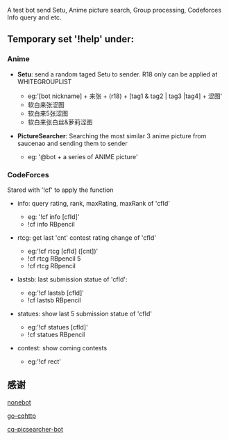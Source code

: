 A test bot send Setu, Anime picture search, Group processing, Codeforces Info query and etc. 


Temporary set '!help' under:
----

### Anime

* **Setu**: send a random taged Setu to sender. R18 only can be applied at WHITEGROUPLIST

	* eg:'[bot nickname] + 来张 + (r18) + [tag1 & tag2 | tag3 |tag4]  + 涩图'
	* 软白来张涩图
	* 软白来5张涩图
	* 软白来张白丝&萝莉涩图


* **PictureSearcher**: Searching the most similar 3 anime picture from saucenao and sending them to sender

	* eg: '@bot + a series of ANIME picture'

### CodeForces

Stared with '!cf' to apply the function


* info: query rating, rank, maxRating, maxRank of 'cfId'

	* eg: '!cf info [cfId]'
	* !cf info RBpencil


* rtcg: get last 'cnt' contest rating change of 'cfId'

	* eg:'!cf rtcg [cfId] ([cnt])'
	* !cf rtcg RBpencil 5
	* !cf rtcg RBpencil


* lastsb: last submission statue of 'cfId':

	* eg:'!cf lastsb [cfId]'
	* !cf lastsb RBpencil


* statues: show last 5 submission statue of 'cfId'

	* eg:'!cf statues [cfId]'
	* !cf statues RBpencil

* contest: show coming contests
	* eg:'!cf rect'


感谢
----
[nonebot](https://github.com/nonebot/nonebot)

[go-cqhttp](https://github.com/Mrs4s/go-cqhttp)

[cq-picsearcher-bot](https://github.com/Tsuk1ko/cq-picsearcher-bot)
